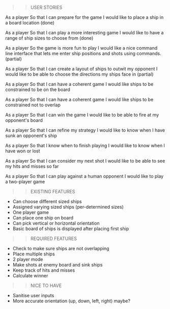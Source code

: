 >> USER STORIES

As a player
So that I can prepare for the game
I would like to place a ship in a board location
(done)

As a player
So that I can play a more interesting game
I would like to have a range of ship sizes to choose from
(done)

As a player
So the game is more fun to play
I would like a nice command line interface that lets me enter ship positions and
shots using commands.
(partial)

As a player
So that I can create a layout of ships to outwit my opponent
I would like to be able to choose the directions my ships face in
(partial)

As a player
So that I can have a coherent game
I would like ships to be constrained to be on the board

As a player
So that I can have a coherent game
I would like ships to be constrained not to overlap

As a player
So that I can win the game
I would like to be able to fire at my opponent's board

As a player
So that I can refine my strategy
I would like to know when I have sunk an opponent's ship

As a player
So that I know when to finish playing
I would like to know when I have won or lost

As a player
So that I can consider my next shot
I would like to be able to see my hits and misses so far

As a player
So that I can play against a human opponent
I would like to play a two-player game

>> EXISTING FEATURES

- Can choose different sized ships
- Assigned varying sized ships (per-determined sizes)
- One player game
- Can place one ship on board
- Can pick vertical or horizontal orientation
- Basic board of ships is displayed after placing first ship

>> REQUIRED FEATURES

<!-- - Display board before first ship placed / Better display of board? -->
<!-- - Check to make sure ships are not off board -->
- Check to make sure ships are not overlapping
- Place multiple ships
- 2 player mode
- Make shots at enemy board and sink ships
- Keep track of hits and misses
- Calculate winner

>> NICE TO HAVE
- Sanitise user inputs
- More accurate orientation (up, down, left, right) maybe?




